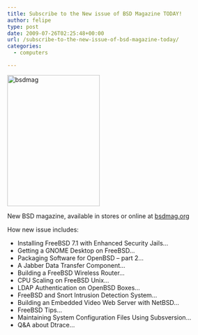 ```yaml
---
title: Subscribe to the New issue of BSD Magazine TODAY!
author: felipe
type: post
date: 2009-07-26T02:25:48+00:00
url: /subscribe-to-the-new-issue-of-bsd-magazine-today/
categories:
  - computers

---
```

[<img class="alignleft size-medium wp-image-388" title="bsdmag" src="http://www.felipe.com.au/blog/wp-content/uploads/2009/07/bsdmag-212x300.jpg" alt="bsdmag" width="212" height="300" srcset="http://felipe.com.au/wp-content/uploads/2009/07/bsdmag-212x300.jpg 212w, http://felipe.com.au/wp-content/uploads/2009/07/bsdmag.jpg 400w" sizes="(max-width: 212px) 100vw, 212px" />][1]

New BSD magazine, available in stores or online at [bsdmag.org][2]

How new issue includes:

  * <span>Installing FreeBSD 7.1 with Enhanced Security Jails&#8230;</span>
  * <span>Getting a GNOME Desktop on FreeBSD&#8230;</span>
  * <span>Packaging Software for OpenBSD &#8211; part 2&#8230;</span>
  * <span>A Jabber Data Transfer Component&#8230;</span>
  * <span>Building a FreeBSD Wireless Router&#8230;</span>
  * <span>CPU Scaling on FreeBSD Unix&#8230;</span>
  * <span>LDAP Authentication on OpenBSD Boxes&#8230;</span>
  * <span>FreeBSD and Snort Intrusion Detection System&#8230;</span>
  * <span>Building an Embedded Video Web Server with NetBSD&#8230;</span>
  * <span>FreeBSD Tips&#8230;</span>
  * <span>Maintaining System Configuration Files Using Subsversion&#8230;</span>
  * <span>Q&A about Dtrace&#8230;</span>

 [1]: http://www.bsdmag.org/
 [2]: http://bsdmag.org